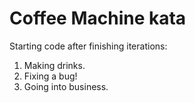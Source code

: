 # Coffee Machine kata

Starting code after finishing iterations:

1. Making drinks.
2. Fixing a bug!
3. Going into business.